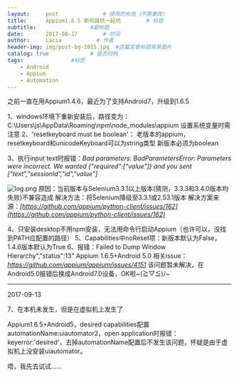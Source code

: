 ```yaml
---
layout:     post              # 使用的布局（不需要改）
title:      Appium1.6.5 新坑就坑一起坑        # 标题 
subtitle:                 #副标题
date:       2017-08-17        # 时间
author:     Lacia           # 作者
header-img: img/post-bg-2015.jpg  #这篇文章标题背景图片
catalog: true             # 是否归档
tags:               #标签
    - Android
    - Appium
    - Automation
---
```

 

之前一直在用Appium1.4.6，最近为了支持Android7，升级到1.6.5

1、windows环境下重新安装后，路径变为：C:\Users\js\AppData\Roaming\npm\node_modules\appium
      设置系统变量时需注意
2、'resetkeyboard must be boolean'：
      老版本的appium，resetkeyboard和unicodeKeyboard可以为string类型
      新版本必须为boolean

3、执行input text时报错：*Bad parameters: BadParametersError: Parameters were incorrect. We wanted {"required":["value"]} and you sent ["text","sessionId","id","value"]*

![log.png](http://upload-images.jianshu.io/upload_images/4886646-21304af2030a9782.png?imageMogr2/auto-orient/strip%7CimageView2/2/w/1240)
原因：当前版本与Selenium3.3.1以上版本(猜测，3.3.3和3.4.0版本均失败)不兼容造成
解决方法：将Selenium降级至3.3.1或2.53.1版本
解决方案来源：*[https://github.com/appium/python-client/issues/162](https://github.com/appium/python-client/issues/162)*

4、只安装desktop不用npm安装，无法用命令行启动Appium（也许可以，没找到PATH应配置的路径）
5、Capabilities中noReset项：新版本默认为False，1.4.6版本默认为True
6、报错：Failed to Dump Window Hierarchy","status":13" Appium 1.6.5+Android 5.0
      相关issue：*https://github.com/appium/appium/issues/4151*
      该问题暂未解决，在Android5.0报错后换成Android7.0设备，OK啦~\(≧▽≦)/~

-------------------------------------------------------------------------------

2017-09-13

7、在本机未发生，但是在虚拟机上发生了

Appium1.6.5+Android5，desired capabilities配置automationName:uiautomator2，open application时报错：keyerror:'desired'，去掉automationName配置后不发生该问题，怀疑是由于虚拟机上没安装uiautomator。

唔，我先去试试……